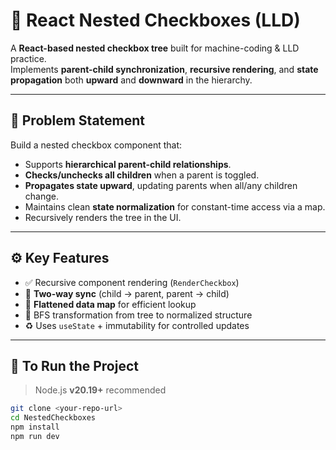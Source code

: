 # 🌳 React Nested Checkboxes (LLD)

A **React-based nested checkbox tree** built for machine-coding & LLD practice.  
Implements **parent-child synchronization**, **recursive rendering**, and **state propagation** both **upward** and **downward** in the hierarchy.

---

## 🧩 Problem Statement

Build a nested checkbox component that:
- Supports **hierarchical parent-child relationships**.
- **Checks/unchecks all children** when a parent is toggled.
- **Propagates state upward**, updating parents when all/any children change.
- Maintains clean **state normalization** for constant-time access via a map.
- Recursively renders the tree in the UI.

---

## ⚙️ Key Features

- ✅ Recursive component rendering (`RenderCheckbox`)
- 🔁 **Two-way sync** (child → parent, parent → child)
- 🧮 **Flattened data map** for efficient lookup
- 🧠 BFS transformation from tree to normalized structure
- ♻️ Uses `useState` + immutability for controlled updates

---

## 🚀 To Run the Project

> Node.js **v20.19+** recommended  

```bash
git clone <your-repo-url>
cd NestedCheckboxes
npm install
npm run dev